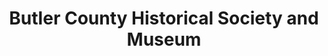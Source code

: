 ---
layout: repo
title: "Butler County Historical Society and Museum"
id: 11537
permalink: repos/11537/
---